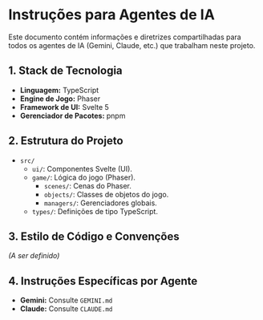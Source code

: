 # Instruções para Agentes de IA

Este documento contém informações e diretrizes compartilhadas para todos os agentes de IA (Gemini, Claude, etc.) que trabalham neste projeto.

## 1. Stack de Tecnologia

- **Linguagem:** TypeScript
- **Engine de Jogo:** Phaser
- **Framework de UI:** Svelte 5
- **Gerenciador de Pacotes:** pnpm

## 2. Estrutura do Projeto

- `src/`
    - `ui/`: Componentes Svelte (UI).
    - `game/`: Lógica do jogo (Phaser).
        - `scenes/`: Cenas do Phaser.
        - `objects/`: Classes de objetos do jogo.
        - `managers/`: Gerenciadores globais.
    - `types/`: Definições de tipo TypeScript.

## 3. Estilo de Código e Convenções

_(A ser definido)_

## 4. Instruções Específicas por Agente

- **Gemini:** Consulte `GEMINI.md`
- **Claude:** Consulte `CLAUDE.md`

